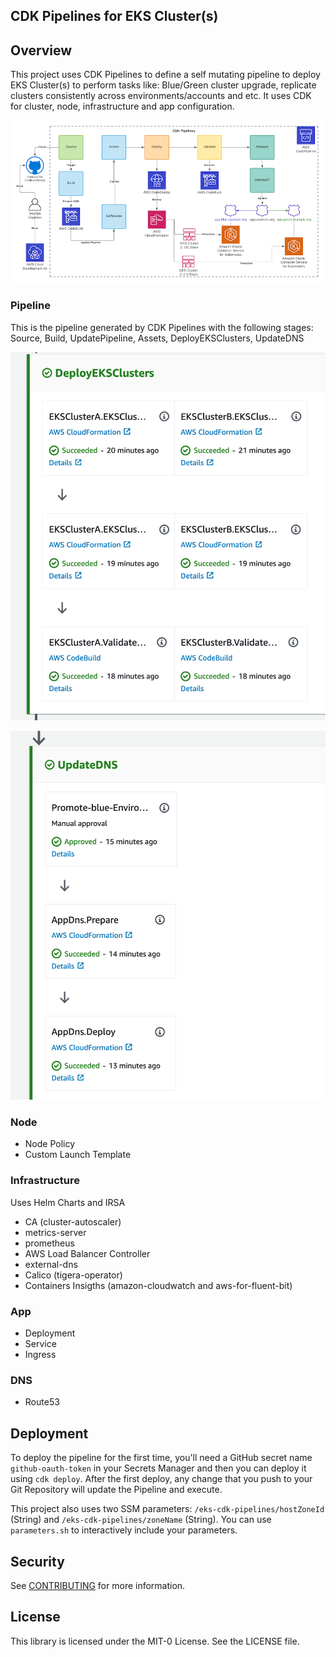 ## CDK Pipelines for EKS Cluster(s)

## Overview

This project uses CDK Pipelines to define a self mutating pipeline to deploy EKS Cluster(s) to perform tasks like: Blue/Green cluster upgrade, replicate clusters consistently across environments/accounts and etc. It uses CDK for cluster, node, infrastructure and app configuration.

![CDK Pipelines for EKS](blue-green-eks-cdk.png "CDK Pipelines + EKS")

### Pipeline

This is the pipeline generated by CDK Pipelines with the following stages: Source, Build, UpdatePipeline, Assets, DeployEKSClusters, UpdateDNS

![Blue Green Cluster Pipeline](eks-pipeline-1.png "Blue Green Cluster Pipeline")

![EKS Cluster Pipeline](eks-pipeline-2.png "EKS Cluster Pipeline")

### Node

- Node Policy
- Custom Launch Template

### Infrastructure 

Uses Helm Charts and IRSA

- CA (cluster-autoscaler)
- metrics-server
- prometheus
- AWS Load Balancer Controller
- external-dns
- Calico (tigera-operator)
- Containers Insigths (amazon-cloudwatch and aws-for-fluent-bit)

### App

- Deployment
- Service
- Ingress

### DNS

- Route53

## Deployment

To deploy the pipeline for the first time, you'll need a GitHub secret name `github-oauth-token` in your Secrets Manager and then you can deploy it using `cdk deploy`. After the first deploy, any change that you push to your Git Repository will update the Pipeline and execute.

This project also uses two SSM parameters: `/eks-cdk-pipelines/hostZoneId` (String) and `/eks-cdk-pipelines/zoneName` (String). You can use `parameters.sh` to interactively include your parameters.

## Security

See [CONTRIBUTING](CONTRIBUTING.md#security-issue-notifications) for more information.

## License

This library is licensed under the MIT-0 License. See the LICENSE file.





